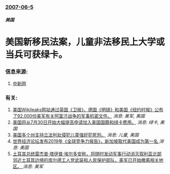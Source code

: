 ### [2007-06-5](/news/2007/06/5/index.md)

##### 美国
# 美国新移民法案，儿童非法移民上大学或当兵可获绿卡。




### 信息来源:

1. [中新网](http://www.chinanews.com.cn/hr/ymfb/news/2007/06-05/950587.shtml)

### 有关:

1. [ 美国Wikileaks网站通过英国《卫报》、德国《明镜》和美国《纽约时报》公布了92,000份美军有关阿富汗战争的军事机密文件。](/zh/news/2010/07/25/美国Wikileaks网站通过英国-卫报-德国-明镜-和美国-纽约时报-公布了92000份美军有关阿富汗战争的军事.md) _消息: 美军, 美国_
2. [美国将从7月30日开始大幅提高申请加入美国国籍和绿卡费用。](/zh/news/2007/05/31/美国将从7月30日开始大幅提高申请加入美国国籍和绿卡费用.md) _消息: 绿卡, 美国_
3. [美国多个州支持立法判处侵犯儿童强奸犯死刑。](/zh/news/2007/05/29/美国多个州支持立法判处侵犯儿童强奸犯死刑.md) _消息: 儿童, 美国_
4. [ 世界经济论坛发布2019年《全球竞争力报告》，新加坡取代美国成为第一名 ](/zh/news/2019/10/9/世界经济论坛发布2019年-全球竞争力报告-新加坡取代美国成为第一名.md) _消息: 美国_
5. [土耳其总统雷杰普·塔伊普·埃尔多安称，将随时发动军事行动消灭叙利亚北部邻近土耳其边境的库尔德工人党武装和人民保护部队，美军已开始撤离相关地区。 ](/zh/news/2019/10/7/土耳其总统雷杰普-塔伊普-埃尔多安称-将随时发动军事行动消灭叙利亚北部邻近土耳其边境的库尔德工人党武装和人民保护部队-美.md) _消息: 美军_
